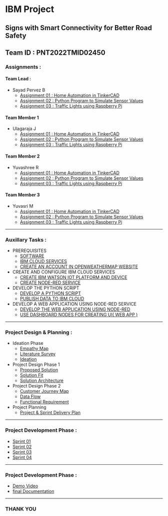 # IBM Project

## Signs with Smart Connectivity for Better Road Safety

## Team ID : PNT2022TMID02450

### Assignments :

#### Team Lead :
- Sayad Pervez B
    - [Assignment 01 : Home Automation in TinkerCAD](./Assignments/Team%20Lead/Assignment-01/Readme.md)
    - [Assignment 02 : Python Program to Simulate Sensor Values](./Assignments/Team%20Lead/Assignment-02/Readme.md)
    - [Assignment 03 : Traffic Lights using Raspberry Pi](./Assignments/Team%20Lead/Assignment-03/Readme.md)
#### Team Member 1
- Ulagaraja J
    - [Assignment 01 : Home Automation in TinkerCAD](./Assignments/Team%20Member%201/Assignment-01/Readme.md)
    - [Assignment 02 : Python Program to Simulate Sensor Values](./Assignments/Team%20Member%201/Assignment-02/Readme.md)
    - [Assignment 03 : Traffic Lights using Raspberry Pi](./Assignments/Team%20Member%201/Assignment-03/Readme.md)
#### Team Member 2
- Yuvashree R
    - [Assignment 01 : Home Automation in TinkerCAD](./Assignments/Team%20Member%202/Assignment-01/Readme.md)
    - [Assignment 02 : Python Program to Simulate Sensor Values](./Assignments/Team%20Member%202/Assignment-02/Readme.md)
    - [Assignment 03 : Traffic Lights using Raspberry Pi](./Assignments/Team%20Member%202/Assignment-03/Readme.md)
#### Team Member 3
- Yuvasri M
    - [Assignment 01 : Home Automation in TinkerCAD](./Assignments/Team%20Member%203/Assignment-01/Readme.md)
    - [Assignment 02 : Python Program to Simulate Sensor Values](./Assignments/Team%20Member%203/Assignment-02/Readme.md)
    - [Assignment 03 : Traffic Lights using Raspberry Pi](./Assignments/Team%20Member%203/Assignment-03/Readme.md)

---

### Auxillary Tasks :

- PREREQUISITES
    - [SOFTWARE](./Auxillary%20Tasks/PREREQUISITES/SOFTWARE.pdf)
    - [IBM CLOUD SERVICES](./Auxillary%20Tasks/PREREQUISITES/IBM%20CLOUD%20SERVICES.pdf)
    - [CREATE AN ACCOUNT IN OPENWEATHERMAP WEBSITE](./Auxillary%20Tasks/PREREQUISITES/CREATE%20AN%20ACCOUNT%20IN%20OPENWEATHERMAP%20WEBSITE.pdf)
- CREATE AND CONFIGURE IBM CLOUD SERVICES
    - [CREATE IBM WATSON IOT PLATFORM AND DEVICE](./Auxillary%20Tasks/CREATE%20AND%20CONFIGURE%20IBM%20CLOUD%20SERVICES/CREATE%20IBM%20WATSON%20IOT%20PLATFORM%20AND%20DEVICE.pdf)
    - [CREATE NODE-RED SERVICE](./Auxillary%20Tasks/CREATE%20AND%20CONFIGURE%20IBM%20CLOUD%20SERVICES/CREATE%20NODE-RED%20SERVICE.pdf)
- DEVELOP THE PYTHON SCRIPT
    - [DEVELOP A PYTHON SCRIPT](./Auxillary%20Tasks/DEVELOP%20THE%20PYTHON%20SCRIPT/DEVELOP%20A%20PYTHON%20SCRIPT.pdf)
    - [PUBLISH DATA TO IBM CLOUD](./Auxillary%20Tasks/DEVELOP%20THE%20PYTHON%20SCRIPT/PUBLISH%20DATA%20TO%20IBM%20CLOUD.pdf)
- DEVELOP A WEB APPLICATION USING NODE-RED SERVICE
    - [DEVELOP THE WEB APPLICATION USING NODE-RED](./Auxillary%20Tasks/DEVELOP%20A%20WEB%20APPLICATION%20USING%20NODE-RED%20SERVICE/DEVELOP%20THE%20WEB%20APPLICATION%20USING%20NODE-RED.pdf)
    - [USE DASHBOARD NODES FOR CREATING UI( WEB APP )](./Auxillary%20Tasks/DEVELOP%20A%20WEB%20APPLICATION%20USING%20NODE-RED%20SERVICE/USE%20DASHBOARD%20NODES%20FOR%20CREATING%20UI(%20WEB%20APP%20).pdf)

---

### Project Design & Planning :
- Ideation Phase
    - [Empathy Map](./Project%20Design%20%26%20Planning/Ideation%20Phase/Empathy%20Map.pdf)
    - [Literature Survey](./Project%20Design%20%26%20Planning/Ideation%20Phase/Literature%20Survey.pdf)
    - [Ideation](./Project%20Design%20%26%20Planning/Ideation%20Phase/Ideation.pdf)
- Project Design Phase 1
    - [Proposed Solution](./Project%20Design%20%26%20Planning/Project%20Design%20Phase%201/Proposed%20Solution.pdf)
    - [Solution Fit](./Project%20Design%20%26%20Planning/Project%20Design%20Phase%201/ProblemFit.pdf)
    - [Solution Architecture](./Project%20Design%20%26%20Planning/Project%20Design%20Phase%201/Solution%20Architecture%20Technical.pdf)
- Project Design Phase 2
    - [Customer Journey Map](./Project%20Design%20%26%20Planning/Project%20Design%20Phase%202/CustomerJourneyMap.pdf)
    - [Data Flow](./Project%20Design%20%26%20Planning/Project%20Design%20Phase%202/dataFlow.png)
    - [Functional Requirement](./Project%20Design%20%26%20Planning/Project%20Design%20Phase%202/Solution%20Requirements.pdf)
- Project Planning
    - [Project & Sprint Delivery Plan](./Project%20Design%20%26%20Planning/Project%20Planning/ProjectPlanning.pdf)

---

### Project Development Phase :
- [Sprint 01](./Project%20Development%20Phase/Sprint%201/Readme.md)
- [Sprint 02](./Project%20Development%20Phase/Sprint%202/Readme.md)
- [Sprint 03](./Project%20Development%20Phase/Sprint%203/Readme.md)
- [Sprint 04](./Project%20Development%20Phase/Sprint%204/Readme.md)

---

### Project Development Phase :
- [Demo Video](https://github.com/IBM-EPBL/IBM-Project-19485-1659698659/raw/master/Final%20Deliverables/demoVideo.mp4)
- [final Documentation](./Final%20Deliverables/finalDocs.pdf)

---

### THANK YOU